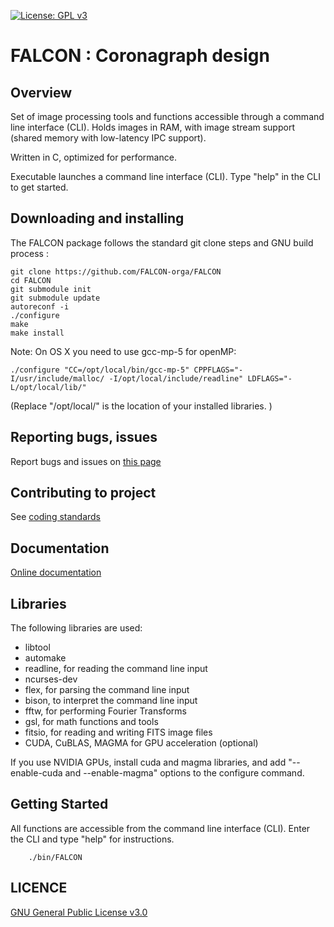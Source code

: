  [![License: GPL v3](https://img.shields.io/badge/License-GPL%20v3-blue.svg)](http://www.gnu.org/licenses/gpl-3.0)


# FALCON : Coronagraph design

## Overview

Set of image processing tools and functions accessible through a command line interface (CLI). Holds images in RAM, with image stream support (shared memory with low-latency IPC support).

Written in C, optimized for performance.

Executable launches a command line interface (CLI). Type "help" in the CLI to get started.


## Downloading and installing 


The FALCON package follows the standard git clone steps and GNU build process :

	git clone https://github.com/FALCON-orga/FALCON
	cd FALCON
	git submodule init
	git submodule update
	autoreconf -i
	./configure
	make
	make install

Note: On OS X you need to use gcc-mp-5 for openMP:

	./configure "CC=/opt/local/bin/gcc-mp-5" CPPFLAGS="-I/usr/include/malloc/ -I/opt/local/include/readline" LDFLAGS="-L/opt/local/lib/"
(Replace "/opt/local/" is the location of your installed libraries. )



## Reporting bugs, issues

Report bugs and issues on [this page]( https://github.com/FALCON-orga/FALCON/issues )


## Contributing to project


See [coding standards]( http://FALCON-orga.github.io/FALCON/html/page_coding_standards.html ) 





## Documentation

[Online documentation]( http://FALCON-orga.github.io/FALCON/ ) 


## Libraries

The following libraries are used:

- libtool
- automake
- readline, for reading the command line input
- ncurses-dev
- flex, for parsing the command line input
- bison, to interpret the command line input
- fftw, for performing Fourier Transforms
- gsl, for math functions and tools
- fitsio, for reading and writing FITS image files
- CUDA, CuBLAS, MAGMA for GPU acceleration (optional)

If you use NVIDIA GPUs, install cuda and magma libraries, and add "--enable-cuda and --enable-magma" options to the configure command.



## Getting Started

All functions are accessible from the command line interface (CLI). Enter the CLI and type "help" for instructions.

		./bin/FALCON


## LICENCE


[GNU General Public License v3.0]( https://github.com/FALCON-orga/FALCON/blob/master/LICENCE.txt )

